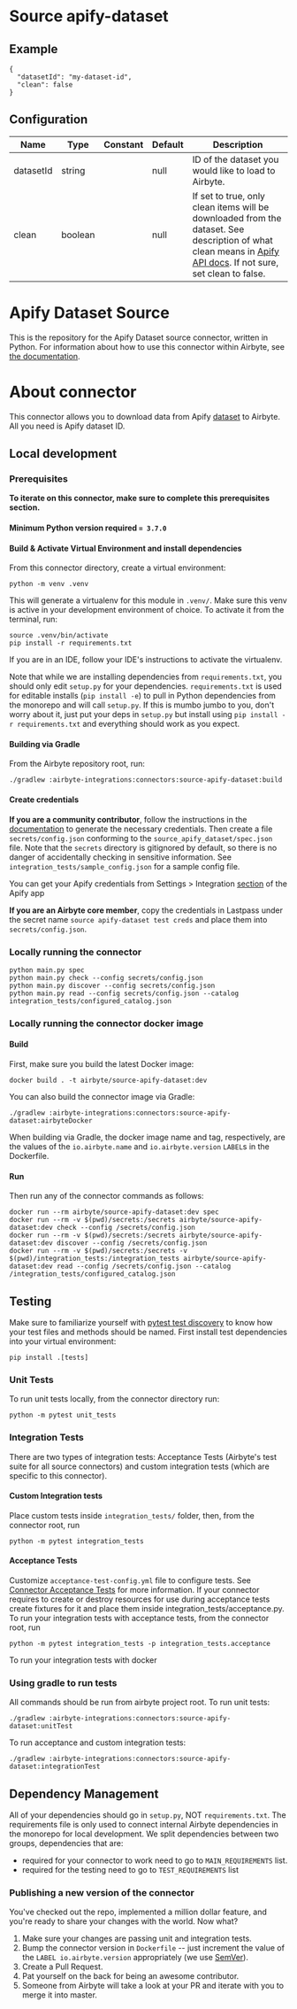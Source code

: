 # Source apify-dataset

## Example
```
{
  "datasetId": "my-dataset-id",
  "clean": false
}
```

## Configuration
| Name | Type | Constant | Default | Description |
| --- | --- | --- | --- | --- |
|datasetId |string||null|ID of the dataset you would like to load to Airbyte.|
|clean |boolean||null|If set to true, only clean items will be downloaded from the dataset. See description of what clean means in <a href="https://docs.apify.com/api/v2#/reference/datasets/item-collection/get-items">Apify API docs</a>. If not sure, set clean to false.|

# Apify Dataset Source

This is the repository for the Apify Dataset source connector, written in Python.
For information about how to use this connector within Airbyte, see [the documentation](https://docs.airbyte.io/integrations/sources/apify-dataset).

# About connector
This connector allows you to download data from Apify [dataset](https://docs.apify.com/storage/dataset) to Airbyte. All you need
is Apify dataset ID.

## Local development

### Prerequisites
**To iterate on this connector, make sure to complete this prerequisites section.**

#### Minimum Python version required `= 3.7.0`

#### Build & Activate Virtual Environment and install dependencies
From this connector directory, create a virtual environment:
```
python -m venv .venv
```

This will generate a virtualenv for this module in `.venv/`. Make sure this venv is active in your
development environment of choice. To activate it from the terminal, run:
```
source .venv/bin/activate
pip install -r requirements.txt
```
If you are in an IDE, follow your IDE's instructions to activate the virtualenv.

Note that while we are installing dependencies from `requirements.txt`, you should only edit `setup.py` for your dependencies. `requirements.txt` is
used for editable installs (`pip install -e`) to pull in Python dependencies from the monorepo and will call `setup.py`.
If this is mumbo jumbo to you, don't worry about it, just put your deps in `setup.py` but install using `pip install -r requirements.txt` and everything
should work as you expect.

#### Building via Gradle
From the Airbyte repository root, run:
```
./gradlew :airbyte-integrations:connectors:source-apify-dataset:build
```

#### Create credentials
**If you are a community contributor**, follow the instructions in the [documentation](https://docs.airbyte.io/integrations/sources/apify-dataset)
to generate the necessary credentials. Then create a file `secrets/config.json` conforming to the `source_apify_dataset/spec.json` file.
Note that the `secrets` directory is gitignored by default, so there is no danger of accidentally checking in sensitive information.
See `integration_tests/sample_config.json` for a sample config file.

You can get your Apify credentials from Settings > Integration [section](https://my.apify.com/account#/integrations) of the Apify app 

**If you are an Airbyte core member**, copy the credentials in Lastpass under the secret name `source apify-dataset test creds`
and place them into `secrets/config.json`.

### Locally running the connector
```
python main.py spec
python main.py check --config secrets/config.json
python main.py discover --config secrets/config.json
python main.py read --config secrets/config.json --catalog integration_tests/configured_catalog.json
```

### Locally running the connector docker image

#### Build
First, make sure you build the latest Docker image:
```
docker build . -t airbyte/source-apify-dataset:dev
```

You can also build the connector image via Gradle:
```
./gradlew :airbyte-integrations:connectors:source-apify-dataset:airbyteDocker
```
When building via Gradle, the docker image name and tag, respectively, are the values of the `io.airbyte.name` and `io.airbyte.version` `LABEL`s in
the Dockerfile.

#### Run
Then run any of the connector commands as follows:
```
docker run --rm airbyte/source-apify-dataset:dev spec
docker run --rm -v $(pwd)/secrets:/secrets airbyte/source-apify-dataset:dev check --config /secrets/config.json
docker run --rm -v $(pwd)/secrets:/secrets airbyte/source-apify-dataset:dev discover --config /secrets/config.json
docker run --rm -v $(pwd)/secrets:/secrets -v $(pwd)/integration_tests:/integration_tests airbyte/source-apify-dataset:dev read --config /secrets/config.json --catalog /integration_tests/configured_catalog.json
```
## Testing
   Make sure to familiarize yourself with [pytest test discovery](https://docs.pytest.org/en/latest/goodpractices.html#test-discovery) to know how your test files and methods should be named.
First install test dependencies into your virtual environment:
```
pip install .[tests]
```
### Unit Tests
To run unit tests locally, from the connector directory run:
```
python -m pytest unit_tests
```

### Integration Tests
There are two types of integration tests: Acceptance Tests (Airbyte's test suite for all source connectors) and custom integration tests (which are specific to this connector).
#### Custom Integration tests
Place custom tests inside `integration_tests/` folder, then, from the connector root, run
```
python -m pytest integration_tests
```
#### Acceptance Tests
Customize `acceptance-test-config.yml` file to configure tests. See [Connector Acceptance Tests](https://docs.airbyte.io/connector-development/testing-connectors/connector-acceptance-tests-reference) for more information.
If your connector requires to create or destroy resources for use during acceptance tests create fixtures for it and place them inside integration_tests/acceptance.py.
To run your integration tests with acceptance tests, from the connector root, run
```
python -m pytest integration_tests -p integration_tests.acceptance
```
To run your integration tests with docker

### Using gradle to run tests
All commands should be run from airbyte project root.
To run unit tests:
```
./gradlew :airbyte-integrations:connectors:source-apify-dataset:unitTest
```
To run acceptance and custom integration tests:
```
./gradlew :airbyte-integrations:connectors:source-apify-dataset:integrationTest
```

## Dependency Management
All of your dependencies should go in `setup.py`, NOT `requirements.txt`. The requirements file is only used to connect internal Airbyte dependencies in the monorepo for local development.
We split dependencies between two groups, dependencies that are:
* required for your connector to work need to go to `MAIN_REQUIREMENTS` list.
* required for the testing need to go to `TEST_REQUIREMENTS` list

### Publishing a new version of the connector
You've checked out the repo, implemented a million dollar feature, and you're ready to share your changes with the world. Now what?
1. Make sure your changes are passing unit and integration tests.
1. Bump the connector version in `Dockerfile` -- just increment the value of the `LABEL io.airbyte.version` appropriately (we use [SemVer](https://semver.org/)).
1. Create a Pull Request.
1. Pat yourself on the back for being an awesome contributor.
1. Someone from Airbyte will take a look at your PR and iterate with you to merge it into master.
